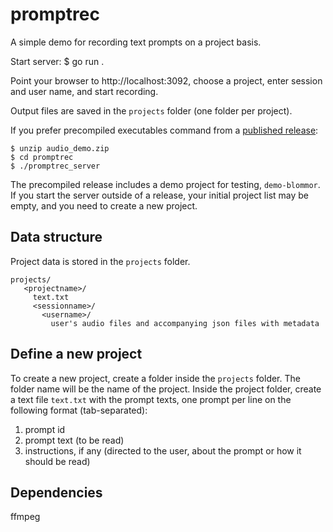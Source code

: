 # promptrec

A simple demo for recording text prompts on a project basis.

Start server:
$ go run .

Point your browser to http://localhost:3092, choose a project, enter session and user name, and start recording.

Output files are saved in the `projects` folder (one folder per project).

If you prefer precompiled executables command from a [published release](https://github.com/stts-se/tillstudpub/releases):

    $ unzip audio_demo.zip
    $ cd promptrec
    $ ./promptrec_server


The precompiled release includes a demo project for testing, `demo-blommor`. If you start the server outside of a release, your initial project list may be empty, and you need to create a new project.

## Data structure

Project data is stored in the `projects` folder.

    projects/
       <projectname>/
         text.txt
         <sessionname>/
           <username>/
             user's audio files and accompanying json files with metadata


## Define a new project

To create a new project, create a folder inside the `projects` folder. The folder name will be the name of the project. Inside the project folder, create a text file `text.txt` with the prompt texts, one prompt per line on the following format (tab-separated):

1. prompt id
2. prompt text (to be read)
3. instructions, if any (directed to the user, about the prompt or how it should be read)

## Dependencies

ffmpeg
